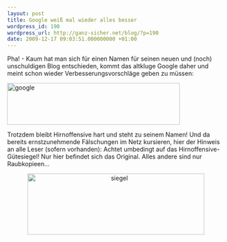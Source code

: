 ```yaml
---
layout: post
title: Google weiß mal wieder alles besser
wordpress_id: 190
wordpress_url: http://ganz-sicher.net/blog/?p=190
date: 2009-12-17 09:03:51.000000000 +01:00
---
```

Pha! - Kaum hat man sich für einen Namen für seinen neuen und (noch) unschuldigen Blog entschieden, kommt das altkluge Google daher und meint schon wieder Verbesserungsvorschläge geben zu müssen:

<span class="borderimg"><img class="size-full wp-image-192 alignnone" title="google" src="http://ganz-sicher.net/blog/wp-content/uploads/google.gif" alt="google" width="400" height="97" /></span>

Trotzdem bleibt Hirnoffensive hart und steht zu seinem Namen! Und da bereits ernstzunehmende Fälschungen im Netz kursieren, hier der Hinweis an alle Leser (sofern vorhanden): Achtet umbedingt auf das Hirnoffensive-Gütesiegel! Nur hier befindet sich das Original. Alles andere sind nur Raubkopieen...
<p style="text-align: center;"><img class="size-full wp-image-193 aligncenter" title="siegel" src="http://ganz-sicher.net/blog/wp-content/uploads/siegel.png" alt="siegel" width="410" height="142" /></p>
